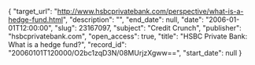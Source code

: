 {
  "target_url": "http://www.hsbcprivatebank.com/perspective/what-is-a-hedge-fund.html", 
  "description": "", 
  "end_date": null, 
  "date": "2006-01-01T12:00:00", 
  "slug": 23167097, 
  "subject": "Credit Crunch", 
  "publisher": "hsbcprivatebank.com", 
  "open_access": true, 
  "title": "HSBC Private Bank: What is a hedge fund?", 
  "record_id": "20060101T120000/O2bc1zqD3N/08MUrjzXgww==", 
  "start_date": null
}

